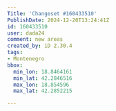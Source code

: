 ```yaml
---
Title: 'Changeset #160433510'
PublishDate: 2024-12-20T13:24:41Z
id: 160433510
user: dada24
comment: new areas
created_by: iD 2.30.4
tags:
- Montenegro
bbox:
  min_lon: 18.8464161
  min_lat: 42.2846516
  max_lon: 18.854596
  max_lat: 42.2852215

---
```

